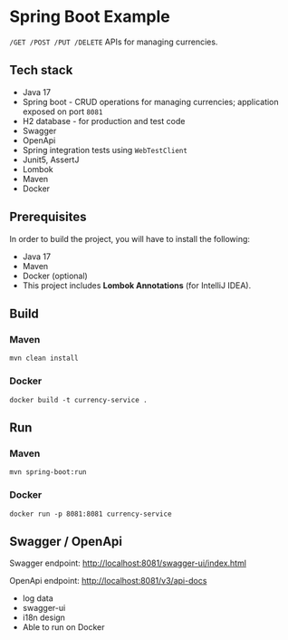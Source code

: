 # Spring Boot Example

`/GET /POST /PUT /DELETE` APIs for managing currencies.

## Tech stack

* Java 17
* Spring boot - CRUD operations for managing currencies; application exposed on port `8081`
* H2 database - for production and test code
* Swagger
* OpenApi
* Spring integration tests using `WebTestClient`
* Junit5, AssertJ
* Lombok
* Maven
* Docker

## Prerequisites

In order to build the project, you will have to install the following:

* Java 17
* Maven
* Docker (optional)
* This project includes **Lombok Annotations** (for IntelliJ IDEA).


## Build

### Maven

```
mvn clean install
```

### Docker

```
docker build -t currency-service .
```

## Run

### Maven

```
mvn spring-boot:run
```

### Docker

```
docker run -p 8081:8081 currency-service
```


## Swagger / OpenApi

Swagger endpoint: [http://localhost:8081/swagger-ui/index.html](http://localhost:8081/swagger-ui/index.html)

OpenApi endpoint: [http://localhost:8081/v3/api-docs](http://localhost:8081/v3/api-docs)

* log data
* swagger-ui
* i18n design
* Able to run on Docker 


